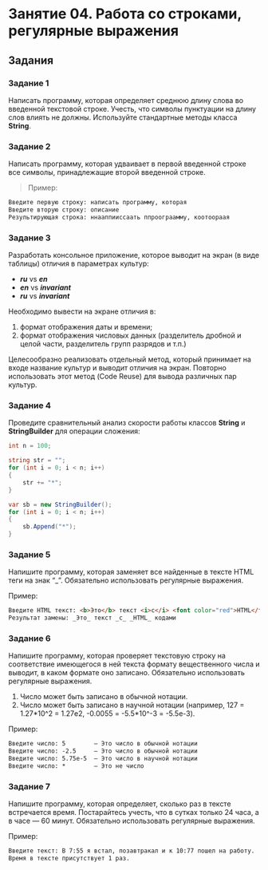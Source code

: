 # Занятие 04. Работа со строками, регулярные выражения

## Задания

### Задание 1

Написать программу, которая определяет среднюю длину слова во введенной текстовой строке. Учесть, что символы пунктуации на длину слов влиять не должны. Используйте стандартные методы класса **String**.

### Задание 2

Написать программу, которая удваивает в первой введенной строке все символы, принадлежащие второй введенной строке.

> Пример:

```txt
Введите первую строку: написать программу, которая
Введите вторую строку: описание
Результирующая строка: ннааппииссаать ппроограамму, коотоораая
```

### Задание 3

Разработать консольное приложение, которое выводит на экран (в виде таблицы) отличия в параметрах культур:

* ***ru*** vs ***en***
* ***en*** vs ***invariant***
* ***ru*** vs ***invariant***

Необходимо вывести на экране отличия в:

1) формат отображения даты и времени;
2) формат отображения числовых данных (разделитель дробной и целой части, разделитель групп разрядов и т.п.)

Целесообразно реализовать отдельный метод, который принимает на входе название культур и выводит отличия на экран. Повторно использовать этот метод (Code Reuse) для вывода различных пар культур.

### Задание 4

Проведите сравнительный анализ скорости работы классов **String** и **StringBuilder** для операции сложения:

```cs
int n = 100;

string str = "";
for (int i = 0; i < n; i++)
{
    str += "*";
}

var sb = new StringBuilder();
for (int i = 0; i < n; i++)
{
    sb.Append("*");
}
```

### Задание 5

Напишите программу, которая заменяет все найденные в тексте HTML теги на знак “_”. Обязательно использовать регулярные выражения.

Пример:

```html
Введите HTML текст: <b>Это</b> текст <i>с</i> <font color="red">HTML</font> кодами.
Результат замены: _Это_ текст _с_ _HTML_ кодами
```

### Задание 6

Напишите программу, которая проверяет текстовую строку на соответствие имеющегося в ней текста формату вещественного числа и выводит, в каком формате оно записано. Обязательно использовать регулярные выражения.

1. Число может быть записано в обычной нотации.
2. Число может быть записано в научной нотации (например, 127 = 1.27\*10^2 = 1.27e2, -0.0055 = -5.5\*10^-3 = -5.5e-3).

Пример:

```txt
Введите число: 5        — Это число в обычной нотации
Введите число: -2.5     — Это число в обычной нотации
Введите число: 5.75e-5  — Это число в научной нотации
Введите число: *        — Это не число
```

### Задание 7

Напишите программу, которая определяет, сколько раз в тексте встречается время. Постарайтесь учесть, что в сутках только 24 часа, а в часе — 60 минут. Обязательно использовать регулярные выражения.

Пример:

```txt
Введите текст: В 7:55 я встал, позавтракал и к 10:77 пошел на работу.
Время в тексте присутствует 1 раз.
```
